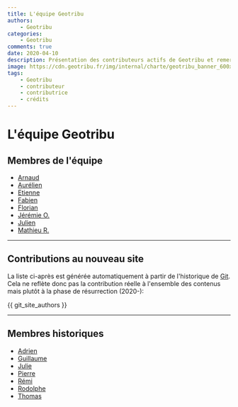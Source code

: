 ```yaml
---
title: L'équipe Geotribu
authors:
    - Geotribu
categories:
    - Geotribu
comments: true
date: 2020-04-10
description: Présentation des contributeurs actifs de Geotribu et remerciements aux personnes et projets libres qui rendent l'aventure possible.
image: https://cdn.geotribu.fr/img/internal/charte/geotribu_banner_600x300.png
tags:
    - Geotribu
    - contributeur
    - contributrice
    - crédits
---
```


# L'équipe Geotribu

## Membres de l'équipe

- [Arnaud](avan.md)
- [Aurélien](acha.md)
- [Etienne](edel.md)
- [Fabien](fgob.md)
- [Florian](fbor.md)
- [Jérémie O.](jory.md)
- [Julien](jmou.md)
- [Mathieu R.](mraj.md)

----

## Contributions au nouveau site

La liste ci-après est générée automatiquement à partir de l'historique de [Git](https://fr.wikipedia.org/wiki/Git). Cela ne reflète donc pas la contribution réelle à l'ensemble des contenus mais plutôt à la phase de résurrection (2020-):

{{ git_site_authors }}

----

## Membres historiques

- [Adrien](avha.md)
- [Guillaume](gdbo.md)
- [Julie](jpie.md)
- [Pierre](pver.md)
- [Rémi](rbov.md)
- [Rodolphe](rqui.md)
- [Thomas](tgra.md)
